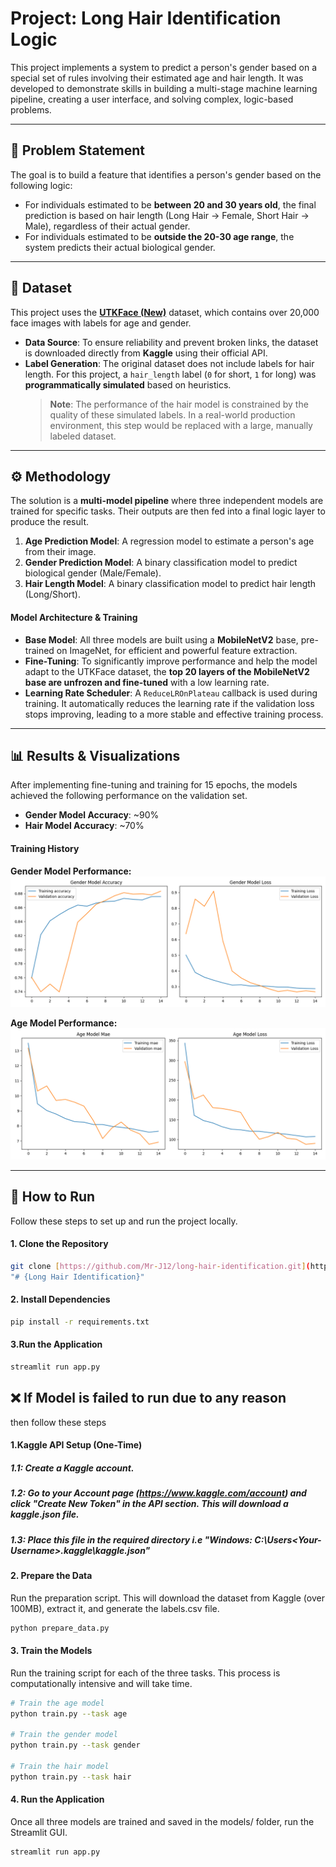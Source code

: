 # Project: Long Hair Identification Logic

This project implements a system to predict a person's gender based on a special set of rules involving their estimated age and hair length. It was developed to demonstrate skills in building a multi-stage machine learning pipeline, creating a user interface, and solving complex, logic-based problems.

---

## 📝 Problem Statement

The goal is to build a feature that identifies a person's gender based on the following logic:
- For individuals estimated to be **between 20 and 30 years old**, the final prediction is based on hair length (Long Hair → Female, Short Hair → Male), regardless of their actual gender.
- For individuals estimated to be **outside the 20-30 age range**, the system predicts their actual biological gender.

---

## 💾 Dataset

This project uses the **[UTKFace (New)](https://www.kaggle.com/datasets/jangedoo/utkface-new)** dataset, which contains over 20,000 face images with labels for age and gender.

- **Data Source**: To ensure reliability and prevent broken links, the dataset is downloaded directly from **Kaggle** using their official API.
- **Label Generation**: The original dataset does not include labels for hair length. For this project, a `hair_length` label (`0` for short, `1` for long) was **programmatically simulated** based on heuristics.
  > **Note**: The performance of the hair model is constrained by the quality of these simulated labels. In a real-world production environment, this step would be replaced with a large, manually labeled dataset.

---

## ⚙️ Methodology

The solution is a **multi-model pipeline** where three independent models are trained for specific tasks. Their outputs are then fed into a final logic layer to produce the result.


1.  **Age Prediction Model**: A regression model to estimate a person's age from their image.
2.  **Gender Prediction Model**: A binary classification model to predict biological gender (Male/Female).
3.  **Hair Length Model**: A binary classification model to predict hair length (Long/Short).

#### Model Architecture & Training
- **Base Model**: All three models are built using a **MobileNetV2** base, pre-trained on ImageNet, for efficient and powerful feature extraction.
- **Fine-Tuning**: To significantly improve performance and help the model adapt to the UTKFace dataset, the **top 20 layers of the MobileNetV2 base are unfrozen and fine-tuned** with a low learning rate.
- **Learning Rate Scheduler**: A `ReduceLROnPlateau` callback is used during training. It automatically reduces the learning rate if the validation loss stops improving, leading to a more stable and effective training process.

---

## 📊 Results & Visualizations

After implementing fine-tuning and training for 15 epochs, the models achieved the following performance on the validation set.

- **Gender Model Accuracy**: ~90%
- **Hair Model Accuracy**: ~70%

#### Training History

**Gender Model Performance:**
![Gender Training History](graphs/gender_training_history_v2.png)

**Age Model Performance:**
![Age Training History](graphs/age_training_history_v2.png)

---

## 🚀 How to Run

Follow these steps to set up and run the project locally.

#### 1. Clone the Repository
```bash
git clone [https://github.com/Mr-J12/long-hair-identification.git](https://github.com/Mr-J12/long-hair-identification.git)
"# {Long Hair Identification}"
```

#### 2. Install Dependencies
```bash
pip install -r requirements.txt
```

#### 3.Run the Application
```bash
streamlit run app.py
```

## ❌ If Model is failed to run due to any reason 

then follow these steps

#### 1.Kaggle API Setup (One-Time)

##### 1.1: Create a Kaggle account.
##### 1.2: Go to your Account page (https://www.kaggle.com/account) and click "Create New Token" in the API section. This will download a kaggle.json file.
##### 1.3: Place this file in the required directory i.e "Windows: C:\Users\<Your-Username>\.kaggle\kaggle.json"

#### 2. Prepare the Data
Run the preparation script. This will download the dataset from Kaggle (over 100MB), extract it, and generate the labels.csv file.
```bash
python prepare_data.py
```

#### 3. Train the Models
Run the training script for each of the three tasks. This process is computationally intensive and will take time.
```bash
# Train the age model
python train.py --task age

# Train the gender model
python train.py --task gender

# Train the hair model
python train.py --task hair
```

#### 4. Run the Application
Once all three models are trained and saved in the models/ folder, run the Streamlit GUI.
```bash
streamlit run app.py
```